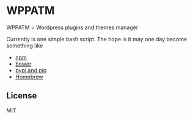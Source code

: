 # WPPATM
WPPATM = Wordpress plugins and themes manager

Currently is one simple bash script. The hope is it may one day become something like

  - [npm]
  - [bower]
  - [pypi and pip]
  - [Homebrew]

License
----

MIT

[npm]:https://www.npmjs.com/
[bower]:http://bower.io/
[pypi and pip]:https://pypi.python.org/pypi
[Homebrew]:http://brew.sh/